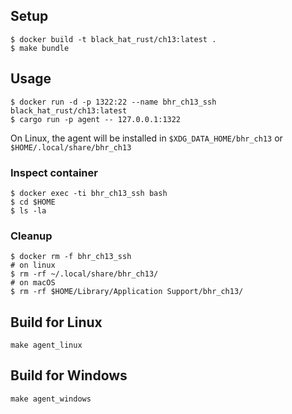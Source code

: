 ## Setup

```shell
$ docker build -t black_hat_rust/ch13:latest .
$ make bundle
```


## Usage


```shell
$ docker run -d -p 1322:22 --name bhr_ch13_ssh black_hat_rust/ch13:latest
$ cargo run -p agent -- 127.0.0.1:1322
```

On Linux, the agent will be installed in `$XDG_DATA_HOME/bhr_ch13` or `$HOME/.local/share/bhr_ch13`


### Inspect container

```shell
$ docker exec -ti bhr_ch13_ssh bash
$ cd $HOME
$ ls -la
```

### Cleanup

```shell
$ docker rm -f bhr_ch13_ssh
# on linux
$ rm -rf ~/.local/share/bhr_ch13/
# on macOS
$ rm -rf $HOME/Library/Application Support/bhr_ch13/
```


## Build for Linux

```shell
make agent_linux
```

## Build for Windows

```shell
make agent_windows
```
